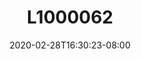 ---
title: L1000062
date: 2020-02-28T16:30:23-08:00
draft: false
location: Bremerton, WA
img_url: https://d17enza3bfujl8.cloudfront.net/L1000062.jpg
original_fn: ""
tags:
- Bremerton, WA
- b&w

---